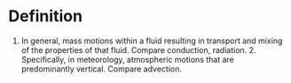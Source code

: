# Definition

1.  In general, mass motions within a fluid resulting in transport and
    mixing of the properties of that fluid. Compare conduction,
    radiation. 2. Specifically, in meteorology, atmospheric motions that
    are predominantly vertical. Compare advection.
